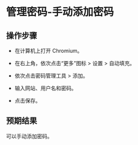 # 管理密码-手动添加密码

## 操作步骤

- 在计算机上打开 Chromium。

- 在右上角，依次点击“更多”图标 > 设置 > 自动填充。

- 依次点击密码管理工具 > 添加。

- 输入网站、用户名和密码。

- 点击保存。

## 预期结果

可以手动添加密码。
